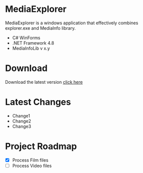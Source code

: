 # MediaExplorer
MediaExplorer is a windows application that effectively combines explorer.exe and MediaInfo library.
 - C# WinForms
 - .NET Framework 4.8
 - MediaInfoLib v x.y

# Download

Download the latest version [click here](https://www.download.here/todo)

# Latest Changes
 - Change1
 - Change2
 - Change3

# Project Roadmap
- [x] Process Film files
- [ ] Process Video files